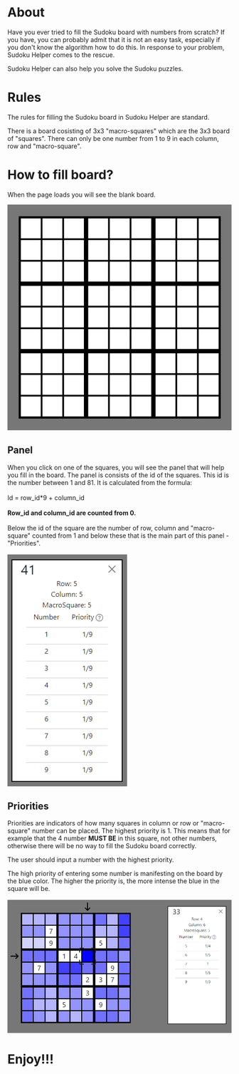 # About

Have you ever tried to fill the Sudoku board with numbers from scratch?
If you have, you can probably admit that it is not an easy task, especially if you don't know the algorithm how to do this.
In response to your problem, Sudoku Helper comes to the rescue.

Sudoku Helper can also help you solve the Sudoku puzzles.

# Rules

The rules for filling the Sudoku board in Sudoku Helper are standard.

There is a board cosisting of 3x3 "macro-squares" which are the 3x3 board of "squares".
There can only be one number from 1 to 9 in each column, row and "macro-square".

# How to fill board?

When the page loads you will see the blank board.

<img src="src/img/readme_images/sudoku1-board.png"/>

## Panel

When you click on one of the squares, you will see the panel that will help you fill in the board.
The panel is consists of the id of the squares. This id is the number between 1 and 81. It is calculated from the formula:
<br/><br/>
Id = row_id\*9 + column_id
<br/><br/>
<b>Row_id and column_id are counted from 0.</b>
<br/><br/>
Below the id of the square are the number of row, column and "macro-square" counted from 1 and below these that is the main part of this panel - "Priorities".
<br/><br/>
<img src="src/img/readme_images/sudoku2-panel.png">

## Priorities

Priorities are indicators of how many squares in column or row or "macro-square" number can be placed. The highest priority is 1.
This means that for example that the 4 number <b>MUST BE</b> in this square, not other numbers, otherwise there will be no way to fill the Sudoku board correctly.

The user should input a number with the highest priority.

The high priority of entering some number is manifesting on the board by the blue color.
The higher the priority is, the more intense the blue in the square will be.
</br></br>
<img src="src/img/readme_images/sudoku3-priorities.png"/>

# Enjoy!!!
